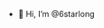 - 👋 Hi, I’m @6starlong
<!-- - 👀 I’m interested in ...
- 🌱 I’m currently learning ...
- 💞️ I’m looking to collaborate on ...
- 📫 How to reach me ...
 -->
<!---
6starlong/6starlong is a ✨ special ✨ repository because its `README.md` (this file) appears on your GitHub profile.
You can click the Preview link to take a look at your changes.
--->
